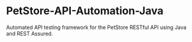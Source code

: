# PetStore-API-Automation-Java
Automated API testing framework for the PetStore RESTful API using Java and REST Assured.
